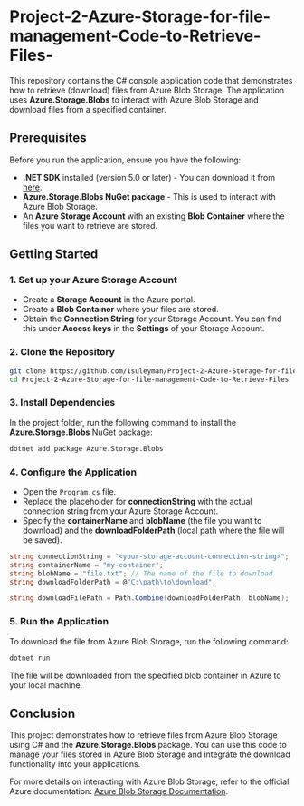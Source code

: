 # Project-2-Azure-Storage-for-file-management-Code-to-Retrieve-Files-

This repository contains the C# console application code that demonstrates how to retrieve (download) files from Azure Blob Storage. The application uses **Azure.Storage.Blobs** to interact with Azure Blob Storage and download files from a specified container.

## Prerequisites

Before you run the application, ensure you have the following:
- **.NET SDK** installed (version 5.0 or later) - You can download it from [here](https://dotnet.microsoft.com/download).
- **Azure.Storage.Blobs NuGet package** - This is used to interact with Azure Blob Storage.
- An **Azure Storage Account** with an existing **Blob Container** where the files you want to retrieve are stored.

## Getting Started

### 1. Set up your Azure Storage Account
- Create a **Storage Account** in the Azure portal.
- Create a **Blob Container** where your files are stored.
- Obtain the **Connection String** for your Storage Account. You can find this under **Access keys** in the **Settings** of your Storage Account.

### 2. Clone the Repository

```bash
git clone https://github.com/1suleyman/Project-2-Azure-Storage-for-file-management-Code-to-Retrieve-Files.git
cd Project-2-Azure-Storage-for-file-management-Code-to-Retrieve-Files
```

### 3. Install Dependencies

In the project folder, run the following command to install the **Azure.Storage.Blobs** NuGet package:

```bash
dotnet add package Azure.Storage.Blobs
```

### 4. Configure the Application

- Open the `Program.cs` file.
- Replace the placeholder for **connectionString** with the actual connection string from your Azure Storage Account.
- Specify the **containerName** and **blobName** (the file you want to download) and the **downloadFolderPath** (local path where the file will be saved).

```csharp
string connectionString = "<your-storage-account-connection-string>";
string containerName = "my-container";
string blobName = "file.txt"; // The name of the file to download
string downloadFolderPath = @"C:\path\to\download";

string downloadFilePath = Path.Combine(downloadFolderPath, blobName);
```

### 5. Run the Application

To download the file from Azure Blob Storage, run the following command:

```bash
dotnet run
```

The file will be downloaded from the specified blob container in Azure to your local machine.

## Conclusion

This project demonstrates how to retrieve files from Azure Blob Storage using C# and the **Azure.Storage.Blobs** package. You can use this code to manage your files stored in Azure Blob Storage and integrate the download functionality into your applications.

For more details on interacting with Azure Blob Storage, refer to the official Azure documentation: [Azure Blob Storage Documentation](https://docs.microsoft.com/en-us/azure/storage/blobs/).
